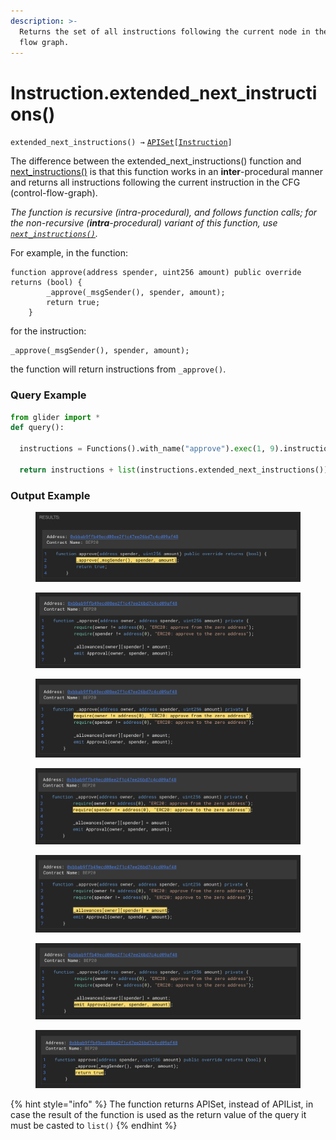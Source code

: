 ```yaml
---
description: >-
  Returns the set of all instructions following the current node in the control
  flow graph.
---
```


# Instruction.extended\_next\_instructions()

`extended_next_instructions() →` [`APISet`](../iterables/apiset.md)`[`[`Instruction`](./)`]`

The difference between the extended\_next\_instructions() function and [next\_instructions()](instruction.next_instructions.md) is that this function works in an **inter**-procedural manner and returns all instructions following the current instruction in the CFG (control-flow-graph).

_The function is recursive (intra-procedural), and follows function calls; for the non-recursive (**intra**-procedural) variant of this function, use_ [_`next_instructions()`_](instruction.next_instructions.md)_._



For example, in the function:

```solidity
function approve(address spender, uint256 amount) public override returns (bool) {
        _approve(_msgSender(), spender, amount);
        return true;
    }
```

for the instruction:

```solidity
_approve(_msgSender(), spender, amount);
```

the function will return instructions from `_approve()`.

### Query Example

```python
from glider import *
def query():

  instructions = Functions().with_name("approve").exec(1, 9).instructions().exec(1,1)
  
  return instructions + list(instructions.extended_next_instructions())
```

### Output Example

<figure><img src="../../.gitbook/assets/image (2) (1).png" alt=""><figcaption></figcaption></figure>

<figure><img src="../../.gitbook/assets/image (3).png" alt=""><figcaption></figcaption></figure>

<figure><img src="../../.gitbook/assets/image (4).png" alt=""><figcaption></figcaption></figure>

<figure><img src="../../.gitbook/assets/image (5).png" alt=""><figcaption></figcaption></figure>

<figure><img src="../../.gitbook/assets/image (6).png" alt=""><figcaption></figcaption></figure>

<figure><img src="../../.gitbook/assets/image (7).png" alt=""><figcaption></figcaption></figure>

<figure><img src="../../.gitbook/assets/image (8).png" alt=""><figcaption></figcaption></figure>

{% hint style="info" %}
The function returns APISet, instead of APIList, in case the result of the function is used as the return value of the query it must be casted to `list()`
{% endhint %}

